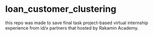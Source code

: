 # loan_customer_clustering
this repo was made to save final task project-based virtual internship experience from id/x partners that hosted by Rakamin Academy. 
